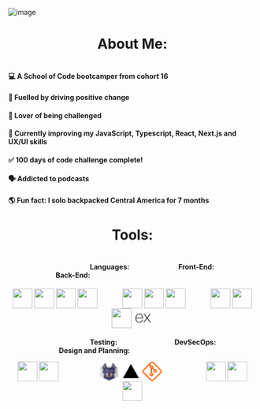 ![image](https://github.com/KelseyBaker262/KelseyBaker262/assets/149110361/f0f76ee0-8e79-4cbe-9c94-e84486b62353)

<h1 align="center">About Me:<h1/>

#### 💻 A School of Code bootcamper from cohort 16
#### 🌻 Fuelled by driving positive change
#### 🌱 Lover of being challenged
#### 🧠 Currently improving my JavaScript, Typescript, React, Next.js and UX/UI skills
#### ✅ 100 days of code challenge complete!
#### 🗣️ Addicted to podcasts
#### 🌎 Fun fact: I solo backpacked Central America for 7 months


<h1 align="center">Tools:<h1/>

<h4>&nbsp;&nbsp;&nbsp;&nbsp;&nbsp;&nbsp;&nbsp;&nbsp;&nbsp;&nbsp;&nbsp;&nbsp;&nbsp;&nbsp;&nbsp;&nbsp;&nbsp;&nbsp;&nbsp;&nbsp;&nbsp;&nbsp;&nbsp;&nbsp;&nbsp;&nbsp;&nbsp;&nbsp;&nbsp;&nbsp;&nbsp;&nbsp;&nbsp;&nbsp;&nbsp;&nbsp;&nbsp;&nbsp;&nbsp;&nbsp;&nbsp;&nbsp;&nbsp;&nbsp;&nbsp;&nbsp;&nbsp;&nbsp;&nbsp; Languages: &nbsp;&nbsp;&nbsp;&nbsp;&nbsp;&nbsp;&nbsp;&nbsp;&nbsp;&nbsp;&nbsp;&nbsp;&nbsp;&nbsp;&nbsp;&nbsp;&nbsp;&nbsp;&nbsp;&nbsp;&nbsp;&nbsp;&nbsp;&nbsp;&nbsp;&nbsp;&nbsp;&nbsp; Front-End: &nbsp;&nbsp;&nbsp;&nbsp;&nbsp;&nbsp;&nbsp;&nbsp;&nbsp;&nbsp;&nbsp;&nbsp;&nbsp;&nbsp;&nbsp;&nbsp;&nbsp;&nbsp;&nbsp;&nbsp;&nbsp;&nbsp;&nbsp;&nbsp;&nbsp;&nbsp;&nbsp;&nbsp; Back-End:</h4>
<p align="center">
    <img align="center" width="40" height="40" src="https://cdn.jsdelivr.net/gh/devicons/devicon@latest/icons/html5/html5-original.svg" />
    <img align="center" width="40" height="40" src="https://cdn.jsdelivr.net/gh/devicons/devicon@latest/icons/css3/css3-original.svg" />
    <img align="center" width="40" height="40" src="https://cdn.jsdelivr.net/gh/devicons/devicon@latest/icons/javascript/javascript-original.svg" />
    <img align="center" width="40" height="40" src="https://cdn.jsdelivr.net/gh/devicons/devicon@latest/icons/typescript/typescript-original.svg" />&nbsp;&nbsp;&nbsp;&nbsp;&nbsp;&nbsp;&nbsp;&nbsp;&nbsp;&nbsp;&nbsp;&nbsp;
    <img align="center" width="40" height="40" src="https://cdn.jsdelivr.net/gh/devicons/devicon@latest/icons/react/react-original.svg" />
    <img align="center" width="40" height="40" src="https://cdn.jsdelivr.net/gh/devicons/devicon@latest/icons/vitejs/vitejs-original.svg" />
    <img align="center" width="40" height="40" src="https://cdn.jsdelivr.net/gh/devicons/devicon@latest/icons/nextjs/nextjs-original.svg" />&nbsp;&nbsp;&nbsp;&nbsp;&nbsp;&nbsp;&nbsp;&nbsp;&nbsp;&nbsp;&nbsp;&nbsp;
    <img align="center" width="40" height="40" src="https://cdn.jsdelivr.net/gh/devicons/devicon@latest/icons/postgresql/postgresql-original.svg" />
    <img align="center" width="40" height="40" src="https://cdn.jsdelivr.net/gh/devicons/devicon@latest/icons/supabase/supabase-original.svg" />
    <img align="center" width="40" height="40" src="https://cdn.jsdelivr.net/gh/devicons/devicon@latest/icons/nodejs/nodejs-original-wordmark.svg" />
    <img align="center" width="40" height="40" src="https://raw.githubusercontent.com/moose-hub/moose-hub/main/svgs/express.svg" />
</p>
<h4>&nbsp;&nbsp;&nbsp;&nbsp;&nbsp;&nbsp;&nbsp;&nbsp;&nbsp;&nbsp;&nbsp;&nbsp;&nbsp;&nbsp;&nbsp;&nbsp;&nbsp;&nbsp;&nbsp;&nbsp;&nbsp;&nbsp;&nbsp;&nbsp;&nbsp;&nbsp;&nbsp;&nbsp;&nbsp;&nbsp;&nbsp;&nbsp;&nbsp;&nbsp;&nbsp;&nbsp;&nbsp;&nbsp;&nbsp;&nbsp;&nbsp;&nbsp;&nbsp;&nbsp;&nbsp;&nbsp;&nbsp;&nbsp;&nbsp;&nbsp;Testing: &nbsp;&nbsp;&nbsp;&nbsp;&nbsp;&nbsp;&nbsp;&nbsp;&nbsp;&nbsp;&nbsp;&nbsp;&nbsp;&nbsp;&nbsp;&nbsp;&nbsp;&nbsp;&nbsp;&nbsp;&nbsp;&nbsp;&nbsp;&nbsp;&nbsp;&nbsp;&nbsp;&nbsp;&nbsp;&nbsp;&nbsp;&nbsp;&nbsp; DevSecOps: &nbsp;&nbsp;&nbsp;&nbsp;&nbsp;&nbsp;&nbsp;&nbsp;&nbsp;&nbsp;&nbsp;&nbsp;&nbsp;&nbsp;&nbsp;&nbsp;&nbsp;&nbsp;&nbsp;&nbsp;&nbsp;&nbsp;&nbsp;&nbsp;&nbsp;&nbsp;&nbsp;&nbsp;&nbsp;&nbsp; Design and Planning:
<p align="center">
    <img align="center" width="40" height="40" src="https://cdn.jsdelivr.net/gh/devicons/devicon@latest/icons/vitest/vitest-original.svg" />
    <img align="center" width="40" height="40" src="https://cdn.jsdelivr.net/gh/devicons/devicon@latest/icons/playwright/playwright-original.svg" />&nbsp;&nbsp;&nbsp;&nbsp;&nbsp;&nbsp;&nbsp;&nbsp;&nbsp;&nbsp;&nbsp;&nbsp;&nbsp;&nbsp;&nbsp;&nbsp;&nbsp;&nbsp;&nbsp;&nbsp;&nbsp;&nbsp;&nbsp;&nbsp;
    <img align="center" width="40" height="40" src="https://raw.githubusercontent.com/moose-hub/moose-hub/main/svgs/snyk.svg" />
    <img align="center" width="40" height="40" src="https://raw.githubusercontent.com/moose-hub/moose-hub/main/svgs/vercel.svg" />
    <img align="center" width="40" height="40" src="https://raw.githubusercontent.com/moose-hub/moose-hub/main/svgs/git.svg" />&nbsp;&nbsp;&nbsp;&nbsp;&nbsp;&nbsp;&nbsp;&nbsp;&nbsp;&nbsp;&nbsp;&nbsp;&nbsp;&nbsp;&nbsp;&nbsp;&nbsp;&nbsp;&nbsp;&nbsp;&nbsp;&nbsp;&nbsp;&nbsp;&nbsp;&nbsp;
    <img align="center" width="40" height="40" src="https://cdn.jsdelivr.net/gh/devicons/devicon@latest/icons/figma/figma-original.svg" />
    <img align="center" width="40" height="40" src="https://cdn.jsdelivr.net/gh/devicons/devicon@latest/icons/notion/notion-original.svg" />
    <img align="center" width="40" height="40" src="https://cdn.jsdelivr.net/gh/devicons/devicon/icons/jira/jira-original-wordmark.svg" />
</p>




